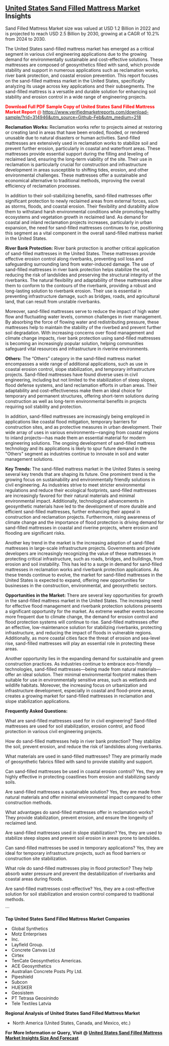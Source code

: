 <h2><a href="https://www.verifiedmarketreports.com/download-sample/?rid=314946&amp;utm_source=Github-Feb&amp;utm_medium=218" target="_blank">United States Sand Filled Mattress Market</a> Insights</h2><p>Sand Filled Mattress Market size was valued at USD 1.2 Billion in 2022 and is projected to reach USD 2.5 Billion by 2030, growing at a CAGR of 10.2% from 2024 to 2030.</p><p> <p>The United States sand-filled mattress market has emerged as a critical segment in various civil engineering applications due to the growing demand for environmentally sustainable and cost-effective solutions. These mattresses are composed of geosynthetics filled with sand, which provide stability and support in numerous applications such as reclamation works, river bank protection, and coastal erosion prevention. This report focuses on the sand-filled mattress market in the United States, specifically analyzing its usage across key applications and their subsegments. The sand-filled mattress is a versatile and durable solution for enhancing soil stability and erosion control in a wide range of engineering projects.</p> <p><p><span class=""><span style="color: #ff0000;"><strong>Download Full PDF Sample Copy of United States Sand Filled Mattress Market Report</strong> @ </span><a href="https://www.verifiedmarketreports.com/download-sample/?rid=314946&amp;utm_source=Github-Feb&amp;utm_medium=218" target="_blank">https://www.verifiedmarketreports.com/download-sample/?rid=314946&amp;utm_source=Github-Feb&amp;utm_medium=218</a></span></p></p> <p><strong>Reclamation Works:</strong> Reclamation works refer to projects aimed at restoring or creating land in areas that have been eroded, flooded, or rendered unusable due to natural disasters or human activities. Sand-filled mattresses are extensively used in reclamation works to stabilize soil and prevent further erosion, particularly in coastal and waterfront areas. These mattresses provide essential support during the filling and leveling of reclaimed land, ensuring the long-term viability of the site. Their use in reclamation is particularly crucial for construction and infrastructure development in areas susceptible to shifting tides, erosion, and other environmental challenges. These mattresses offer a sustainable and economical alternative to traditional methods, improving the overall efficiency of reclamation processes. <p>In addition to their soil-stabilizing benefits, sand-filled mattresses offer significant protection to newly reclaimed areas from external forces, such as storms, floods, and coastal erosion. Their flexibility and durability allow them to withstand harsh environmental conditions while promoting healthy ecosystems and vegetation growth in reclaimed land. As demand for coastal and inland reclamation projects increases, particularly in urban expansion, the need for sand-filled mattresses continues to rise, positioning this segment as a vital component in the overall sand-filled mattress market in the United States.</p> <p><strong>River Bank Protection:</strong> River bank protection is another critical application of sand-filled mattresses in the United States. These mattresses provide effective erosion control along riverbanks, preventing soil loss and safeguarding surrounding land from water-induced damage. The use of sand-filled mattresses in river bank protection helps stabilize the soil, reducing the risk of landslides and preserving the structural integrity of the riverbanks. The natural flexibility and adaptability of these mattresses allow them to conform to the contours of the riverbank, providing a robust and long-lasting solution to riverbank erosion. Their use is essential in preventing infrastructure damage, such as bridges, roads, and agricultural land, that can result from unstable riverbanks. <p>Moreover, sand-filled mattresses serve to reduce the impact of high water flow and fluctuating water levels, common challenges in river management. By absorbing the force of flowing water and redistributing pressure, these mattresses help to maintain the stability of the riverbed and prevent further soil degradation. With increasing concerns over flood management and climate change impacts, river bank protection using sand-filled mattresses is becoming an increasingly popular solution, helping communities safeguard vital resources and infrastructure in riverine environments.</p> <p><strong>Others:</strong> The “Others” category in the sand-filled mattress market encompasses a wide range of additional applications, such as use in coastal erosion control, slope stabilization, and temporary infrastructure projects. Sand-filled mattresses have found diverse uses in civil engineering, including but not limited to the stabilization of steep slopes, flood defense systems, and land reclamation efforts in urban areas. Their adaptability and cost-effectiveness make them an ideal choice for temporary and permanent structures, offering short-term solutions during construction as well as long-term environmental benefits in projects requiring soil stability and protection. <p>In addition, sand-filled mattresses are increasingly being employed in applications like coastal flood mitigation, temporary barriers for construction sites, and as protective measures in urban development. Their wide array of uses in various environments—ranging from coastal regions to inland projects—has made them an essential material for modern engineering solutions. The ongoing development of sand-filled mattress technology and its applications is likely to spur future demand in the "Others" segment as industries continue to innovate in soil and water management solutions.</p> <p><strong>Key Trends:</strong> The sand-filled mattress market in the United States is seeing several key trends that are shaping its future. One prominent trend is the growing focus on sustainability and environmentally friendly solutions in civil engineering. As industries strive to meet stricter environmental regulations and reduce their ecological footprints, sand-filled mattresses are increasingly favored for their natural materials and minimal environmental impact. Additionally, technological advancements in geosynthetic materials have led to the development of more durable and efficient sand-filled mattresses, further enhancing their appeal in construction and reclamation projects. Furthermore, rising awareness of climate change and the importance of flood protection is driving demand for sand-filled mattresses in coastal and riverine projects, where erosion and flooding are significant risks. <p>Another key trend in the market is the increasing adoption of sand-filled mattresses in large-scale infrastructure projects. Governments and private developers are increasingly recognizing the value of these mattresses in protecting critical infrastructure, such as roads, bridges, and buildings, from erosion and soil instability. This has led to a surge in demand for sand-filled mattresses in reclamation works and riverbank protection applications. As these trends continue to evolve, the market for sand-filled mattresses in the United States is expected to expand, offering new opportunities for businesses in the construction, environmental, and geosynthetic sectors.</p> <p><strong>Opportunities in the Market:</strong> There are several key opportunities for growth in the sand-filled mattress market in the United States. The increasing need for effective flood management and riverbank protection solutions presents a significant opportunity for the market. As extreme weather events become more frequent due to climate change, the demand for erosion control and flood protection systems will continue to rise. Sand-filled mattresses offer an effective, low-maintenance solution for stabilizing riverbanks, protecting infrastructure, and reducing the impact of floods in vulnerable regions. Additionally, as more coastal cities face the threat of erosion and sea-level rise, sand-filled mattresses will play an essential role in protecting these areas. <p>Another opportunity lies in the expanding demand for sustainable and green construction practices. As industries continue to embrace eco-friendly technologies, sand-filled mattresses—being made from natural materials—offer an ideal solution. Their minimal environmental footprint makes them suitable for use in environmentally sensitive areas, such as wetlands and wildlife habitats. Moreover, the increasing focus on urbanization and infrastructure development, especially in coastal and flood-prone areas, creates a growing market for sand-filled mattresses in reclamation and slope stabilization applications.</p> <p><strong>Frequently Asked Questions:</strong></p> <p>What are sand-filled mattresses used for in civil engineering? Sand-filled mattresses are used for soil stabilization, erosion control, and flood protection in various civil engineering projects.</p> <p>How do sand-filled mattresses help in river bank protection? They stabilize the soil, prevent erosion, and reduce the risk of landslides along riverbanks.</p> <p>What materials are used in sand-filled mattresses? They are primarily made of geosynthetic fabrics filled with sand to provide stability and support.</p> <p>Can sand-filled mattresses be used in coastal erosion control? Yes, they are highly effective in protecting coastlines from erosion and stabilizing sandy soils.</p> <p>Are sand-filled mattresses a sustainable solution? Yes, they are made from natural materials and offer minimal environmental impact compared to other construction methods.</p> <p>What advantages do sand-filled mattresses offer in reclamation works? They provide stabilization, prevent erosion, and ensure the longevity of reclaimed land.</p> <p>Are sand-filled mattresses used in slope stabilization? Yes, they are used to stabilize steep slopes and prevent soil erosion in areas prone to landslides.</p> <p>Can sand-filled mattresses be used in temporary applications? Yes, they are ideal for temporary infrastructure projects, such as flood barriers or construction site stabilization.</p> <p>What role do sand-filled mattresses play in flood protection? They help absorb water pressure and prevent the destabilization of riverbanks and coastal areas during floods.</p> <p>Are sand-filled mattresses cost-effective? Yes, they are a cost-effective solution for soil stabilization and erosion control compared to traditional methods.</p> ```</p><p><strong>Top United States Sand Filled Mattress Market Companies</strong></p><div data-test-id=""><p><li>Global Synthetics</li><li> Motz Enterprises</li><li> Inc.</li><li> Layfield Group.</li><li> Concrete Canvas Ltd</li><li> Cirtex</li><li> TenCate Geosynthetics Americas.</li><li> ACE Geosynthetics</li><li> Australian Concrete Posts Pty Ltd.</li><li> Pipeshield</li><li> Subcon</li><li> HUESKER</li><li> Geosistem</li><li> PT Tetrasa Geosinindo</li><li> Tele Textiles Latvia</li></p><div><strong>Regional Analysis of&nbsp;United States Sand Filled Mattress Market</strong></div><ul><li dir="ltr"><p dir="ltr">North America&nbsp;(United States, Canada, and Mexico, etc.)</p></li></ul><p><strong>For More Information or Query, Visit @&nbsp;</strong><strong><a href="https://www.verifiedmarketreports.com/product/sand-filled-mattress-market/?utm_source=Github-Feb&amp;utm_medium=218" target="_blank">United States Sand Filled Mattress Market Insights Size And Forecast</a></strong></p></div>
